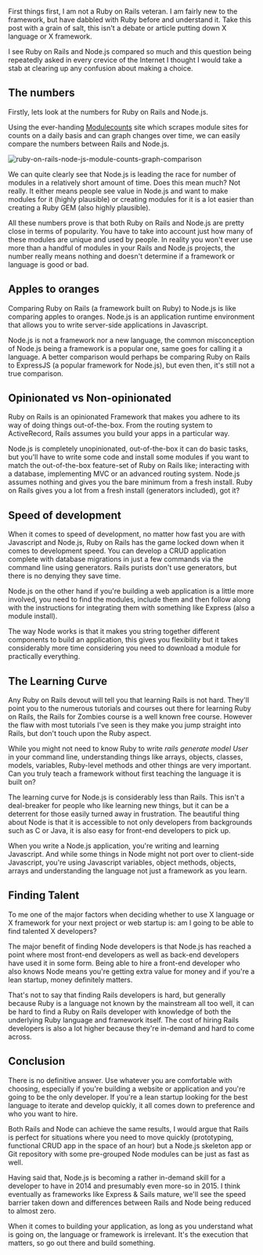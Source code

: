 First things first, I am not a Ruby on Rails veteran. I am fairly new to the framework, but have dabbled with Ruby before and understand it. Take this post with a grain of salt, this isn't a debate or article putting down X language or X framework.

I see Ruby on Rails and Node.js compared so much and this question being repeatedly asked in every crevice of the Internet I thought I would take a stab at clearing up any confusion about making a choice.

## The numbers

Firstly, lets look at the numbers for Ruby on Rails and Node.js.

Using the ever-handing [Modulecounts](http://modulecounts.com/) site which scrapes module sites for counts on a daily basis and can graph changes over time, we can easily compare the numbers between Rails and Node.js.

![ruby-on-rails-node-js-module-counts-graph-comparison](https://s3.amazonaws.com/static.written.com/ruby-on-rails-node-js-module-counts-graph-comparison1415641049.png)

We can quite clearly see that Node.js is leading the race for number of modules in a relatively short amount of time. Does this mean much? Not really. It either means people see value in Node.js and want to make modules for it (highly plausible) or creating modules for it is a lot easier than creating a Ruby GEM (also highly plausible).

All these numbers prove is that both Ruby on Rails and Node.js are pretty close in terms of popularity. You have to take into account just how many of these modules are unique and used by people. In reality you won't ever use more than a handful of modules in your Rails and Node.js projects, the number really means nothing and doesn't determine if a framework or language is good or bad.

## Apples to oranges
Comparing Ruby on Rails (a framework built on Ruby) to Node.js is like comparing apples to oranges. Node.js is an application runtime environment that allows you to write server-side applications in Javascript.

Node.js is not a framework nor a new language, the common misconception of Node.js being a framework is a popular one, same goes for calling it a language. A better comparison would perhaps be comparing Ruby on Rails to ExpressJS (a popular framework for Node.js), but even then, it's still not a true comparison.

## Opinionated vs Non-opinionated
Ruby on Rails is an opinionated Framework that makes you adhere to its way of doing things out-of-the-box. From the routing system to ActiveRecord, Rails assumes you build your apps in a particular way.

Node.js is completely unopinionated, out-of-the-box it can do basic tasks, but you'll have to write some code and install some modules if you want to match the out-of-the-box feature-set of Ruby on Rails like; interacting with a database, implementing MVC or an advanced routing system. Node.js assumes nothing and gives you the bare minimum from a fresh install. Ruby on Rails gives you a lot from a fresh install (generators included), got it?

## Speed of development
When it comes to speed of development, no matter how fast you are with Javascript and Node.js, Ruby on Rails has the game locked down when it comes to development speed. You can develop a CRUD application complete with database migrations in just a few commands via the command line using generators. Rails purists don't use generators, but there is no denying they save time.

Node.js on the other hand if you're building a web application is a little more involved, you need to find the modules, include them and then follow along with the instructions for integrating them with something like Express (also a module install).

The way Node works is that it makes you string together different components to build an application, this gives you flexibility but it takes considerably more time considering you need to download a module for practically everything.

## The Learning Curve
Any Ruby on Rails devout will tell you that learning Rails is not hard. They'll point you to the numerous tutorials and courses out there for learning Ruby on Rails, the Rails for Zombies course is a well known free course. However the flaw with most tutorials I've seen is they make you jump straight into Rails, but don't touch upon the Ruby aspect.

While you might not need to know Ruby to write _rails generate model User_ in your command line, understanding things like arrays, objects, classes, models, variables, Ruby-level methods and other things are very important. Can you truly teach a framework without first teaching the language it is built on?

The learning curve for Node.js is considerably less than Rails. This isn't a deal-breaker for people who like learning new things, but it can be a deterrent for those easily turned away in frustration. The beautiful thing about Node is that it is accessible to not only developers from backgrounds such as C or Java, it is also easy for front-end developers to pick up.

When you write a Node.js application, you're writing and learning Javascript. And while some things in Node might not port over to client-side Javascript, you're using Javascript variables, object methods, objects, arrays and understanding the language not just a framework as you learn.

## Finding Talent

To me one of the major factors when deciding whether to use X language or X framework for your next project or web startup is: am I going to be able to find talented X developers?

The major benefit of finding Node developers is that Node.js has reached a point where most front-end developers as well as back-end developers have used it in some form. Being able to hire a front-end developer who also knows Node means you're getting extra value for money and if you're a lean startup, money definitely matters.

That's not to say that finding Rails developers is hard, but generally because Ruby is a language not known by the mainstream all too well, it can be hard to find a Ruby on Rails developer with knowledge of both the underlying Ruby language and framework itself. The cost of hiring Rails developers is also a lot higher because they're in-demand and hard to come across.

## Conclusion

There is no definitive answer. Use whatever you are comfortable with choosing, especially if you're building a website or application and you're going to be the only developer. If you're a lean startup looking for the best language to iterate and develop quickly, it all comes down to preference and who you want to hire.

Both Rails and Node can achieve the same results, I would argue that Rails is perfect for situations where you need to move quickly (prototyping, functional CRUD app in the space of an hour) but a Node.js skeleton app or Git repository with some pre-grouped Node modules can be just as fast as well.

Having said that, Node.js is becoming a rather in-demand skill for a developer to have in 2014 and presumably even more-so in 2015\. I think eventually as frameworks like Express & Sails mature, we'll see the speed barrier taken down and differences between Rails and Node being reduced to almost zero.

When it comes to building your application, as long as you understand what is going on, the language or framework is irrelevant. It's the execution that matters, so go out there and build something.

